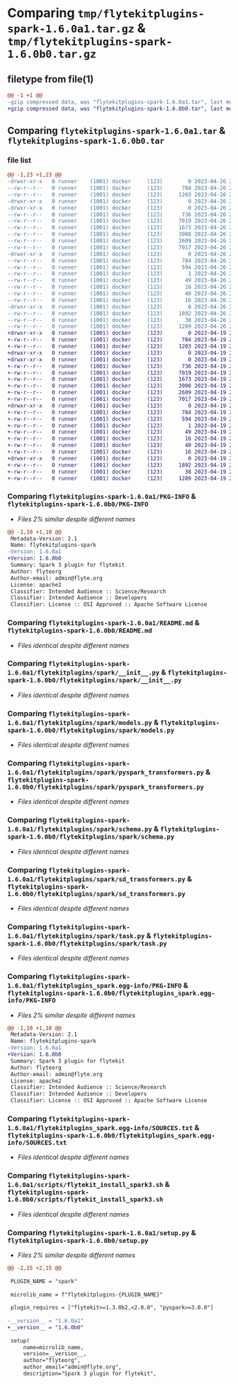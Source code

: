 # Comparing `tmp/flytekitplugins-spark-1.6.0a1.tar.gz` & `tmp/flytekitplugins-spark-1.6.0b0.tar.gz`

## filetype from file(1)

```diff
@@ -1 +1 @@
-gzip compressed data, was "flytekitplugins-spark-1.6.0a1.tar", last modified: Wed Apr 26 20:37:34 2023, max compression
+gzip compressed data, was "flytekitplugins-spark-1.6.0b0.tar", last modified: Wed Apr 19 20:54:35 2023, max compression
```

## Comparing `flytekitplugins-spark-1.6.0a1.tar` & `flytekitplugins-spark-1.6.0b0.tar`

### file list

```diff
@@ -1,23 +1,23 @@
-drwxr-xr-x   0 runner    (1001) docker     (123)        0 2023-04-26 20:37:34.273521 flytekitplugins-spark-1.6.0a1/
--rw-r--r--   0 runner    (1001) docker     (123)      784 2023-04-26 20:37:34.273521 flytekitplugins-spark-1.6.0a1/PKG-INFO
--rw-r--r--   0 runner    (1001) docker     (123)     1203 2023-04-26 20:36:40.000000 flytekitplugins-spark-1.6.0a1/README.md
-drwxr-xr-x   0 runner    (1001) docker     (123)        0 2023-04-26 20:37:34.269521 flytekitplugins-spark-1.6.0a1/flytekitplugins/
-drwxr-xr-x   0 runner    (1001) docker     (123)        0 2023-04-26 20:37:34.273521 flytekitplugins-spark-1.6.0a1/flytekitplugins/spark/
--rw-r--r--   0 runner    (1001) docker     (123)      736 2023-04-26 20:36:40.000000 flytekitplugins-spark-1.6.0a1/flytekitplugins/spark/__init__.py
--rw-r--r--   0 runner    (1001) docker     (123)     7019 2023-04-26 20:36:40.000000 flytekitplugins-spark-1.6.0a1/flytekitplugins/spark/models.py
--rw-r--r--   0 runner    (1001) docker     (123)     1673 2023-04-26 20:36:40.000000 flytekitplugins-spark-1.6.0a1/flytekitplugins/spark/pyspark_transformers.py
--rw-r--r--   0 runner    (1001) docker     (123)     3908 2023-04-26 20:36:40.000000 flytekitplugins-spark-1.6.0a1/flytekitplugins/spark/schema.py
--rw-r--r--   0 runner    (1001) docker     (123)     2609 2023-04-26 20:36:40.000000 flytekitplugins-spark-1.6.0a1/flytekitplugins/spark/sd_transformers.py
--rw-r--r--   0 runner    (1001) docker     (123)     7017 2023-04-26 20:36:40.000000 flytekitplugins-spark-1.6.0a1/flytekitplugins/spark/task.py
-drwxr-xr-x   0 runner    (1001) docker     (123)        0 2023-04-26 20:37:34.273521 flytekitplugins-spark-1.6.0a1/flytekitplugins_spark.egg-info/
--rw-r--r--   0 runner    (1001) docker     (123)      784 2023-04-26 20:37:34.000000 flytekitplugins-spark-1.6.0a1/flytekitplugins_spark.egg-info/PKG-INFO
--rw-r--r--   0 runner    (1001) docker     (123)      594 2023-04-26 20:37:34.000000 flytekitplugins-spark-1.6.0a1/flytekitplugins_spark.egg-info/SOURCES.txt
--rw-r--r--   0 runner    (1001) docker     (123)        1 2023-04-26 20:37:34.000000 flytekitplugins-spark-1.6.0a1/flytekitplugins_spark.egg-info/dependency_links.txt
--rw-r--r--   0 runner    (1001) docker     (123)       49 2023-04-26 20:37:34.000000 flytekitplugins-spark-1.6.0a1/flytekitplugins_spark.egg-info/entry_points.txt
--rw-r--r--   0 runner    (1001) docker     (123)       16 2023-04-26 20:37:34.000000 flytekitplugins-spark-1.6.0a1/flytekitplugins_spark.egg-info/namespace_packages.txt
--rw-r--r--   0 runner    (1001) docker     (123)       40 2023-04-26 20:37:34.000000 flytekitplugins-spark-1.6.0a1/flytekitplugins_spark.egg-info/requires.txt
--rw-r--r--   0 runner    (1001) docker     (123)       16 2023-04-26 20:37:34.000000 flytekitplugins-spark-1.6.0a1/flytekitplugins_spark.egg-info/top_level.txt
-drwxr-xr-x   0 runner    (1001) docker     (123)        0 2023-04-26 20:37:34.273521 flytekitplugins-spark-1.6.0a1/scripts/
--rw-r--r--   0 runner    (1001) docker     (123)     1892 2023-04-26 20:36:40.000000 flytekitplugins-spark-1.6.0a1/scripts/flytekit_install_spark3.sh
--rw-r--r--   0 runner    (1001) docker     (123)       38 2023-04-26 20:37:34.273521 flytekitplugins-spark-1.6.0a1/setup.cfg
--rw-r--r--   0 runner    (1001) docker     (123)     1289 2023-04-26 20:37:20.000000 flytekitplugins-spark-1.6.0a1/setup.py
+drwxr-xr-x   0 runner    (1001) docker     (123)        0 2023-04-19 20:54:35.503163 flytekitplugins-spark-1.6.0b0/
+-rw-r--r--   0 runner    (1001) docker     (123)      784 2023-04-19 20:54:35.503163 flytekitplugins-spark-1.6.0b0/PKG-INFO
+-rw-r--r--   0 runner    (1001) docker     (123)     1203 2023-04-19 20:54:06.000000 flytekitplugins-spark-1.6.0b0/README.md
+drwxr-xr-x   0 runner    (1001) docker     (123)        0 2023-04-19 20:54:35.503163 flytekitplugins-spark-1.6.0b0/flytekitplugins/
+drwxr-xr-x   0 runner    (1001) docker     (123)        0 2023-04-19 20:54:35.503163 flytekitplugins-spark-1.6.0b0/flytekitplugins/spark/
+-rw-r--r--   0 runner    (1001) docker     (123)      736 2023-04-19 20:54:06.000000 flytekitplugins-spark-1.6.0b0/flytekitplugins/spark/__init__.py
+-rw-r--r--   0 runner    (1001) docker     (123)     7019 2023-04-19 20:54:06.000000 flytekitplugins-spark-1.6.0b0/flytekitplugins/spark/models.py
+-rw-r--r--   0 runner    (1001) docker     (123)     1673 2023-04-19 20:54:06.000000 flytekitplugins-spark-1.6.0b0/flytekitplugins/spark/pyspark_transformers.py
+-rw-r--r--   0 runner    (1001) docker     (123)     3908 2023-04-19 20:54:06.000000 flytekitplugins-spark-1.6.0b0/flytekitplugins/spark/schema.py
+-rw-r--r--   0 runner    (1001) docker     (123)     2609 2023-04-19 20:54:06.000000 flytekitplugins-spark-1.6.0b0/flytekitplugins/spark/sd_transformers.py
+-rw-r--r--   0 runner    (1001) docker     (123)     7017 2023-04-19 20:54:06.000000 flytekitplugins-spark-1.6.0b0/flytekitplugins/spark/task.py
+drwxr-xr-x   0 runner    (1001) docker     (123)        0 2023-04-19 20:54:35.503163 flytekitplugins-spark-1.6.0b0/flytekitplugins_spark.egg-info/
+-rw-r--r--   0 runner    (1001) docker     (123)      784 2023-04-19 20:54:35.000000 flytekitplugins-spark-1.6.0b0/flytekitplugins_spark.egg-info/PKG-INFO
+-rw-r--r--   0 runner    (1001) docker     (123)      594 2023-04-19 20:54:35.000000 flytekitplugins-spark-1.6.0b0/flytekitplugins_spark.egg-info/SOURCES.txt
+-rw-r--r--   0 runner    (1001) docker     (123)        1 2023-04-19 20:54:35.000000 flytekitplugins-spark-1.6.0b0/flytekitplugins_spark.egg-info/dependency_links.txt
+-rw-r--r--   0 runner    (1001) docker     (123)       49 2023-04-19 20:54:35.000000 flytekitplugins-spark-1.6.0b0/flytekitplugins_spark.egg-info/entry_points.txt
+-rw-r--r--   0 runner    (1001) docker     (123)       16 2023-04-19 20:54:35.000000 flytekitplugins-spark-1.6.0b0/flytekitplugins_spark.egg-info/namespace_packages.txt
+-rw-r--r--   0 runner    (1001) docker     (123)       40 2023-04-19 20:54:35.000000 flytekitplugins-spark-1.6.0b0/flytekitplugins_spark.egg-info/requires.txt
+-rw-r--r--   0 runner    (1001) docker     (123)       16 2023-04-19 20:54:35.000000 flytekitplugins-spark-1.6.0b0/flytekitplugins_spark.egg-info/top_level.txt
+drwxr-xr-x   0 runner    (1001) docker     (123)        0 2023-04-19 20:54:35.503163 flytekitplugins-spark-1.6.0b0/scripts/
+-rw-r--r--   0 runner    (1001) docker     (123)     1892 2023-04-19 20:54:06.000000 flytekitplugins-spark-1.6.0b0/scripts/flytekit_install_spark3.sh
+-rw-r--r--   0 runner    (1001) docker     (123)       38 2023-04-19 20:54:35.503163 flytekitplugins-spark-1.6.0b0/setup.cfg
+-rw-r--r--   0 runner    (1001) docker     (123)     1289 2023-04-19 20:54:25.000000 flytekitplugins-spark-1.6.0b0/setup.py
```

### Comparing `flytekitplugins-spark-1.6.0a1/PKG-INFO` & `flytekitplugins-spark-1.6.0b0/PKG-INFO`

 * *Files 2% similar despite different names*

```diff
@@ -1,10 +1,10 @@
 Metadata-Version: 2.1
 Name: flytekitplugins-spark
-Version: 1.6.0a1
+Version: 1.6.0b0
 Summary: Spark 3 plugin for flytekit
 Author: flyteorg
 Author-email: admin@flyte.org
 License: apache2
 Classifier: Intended Audience :: Science/Research
 Classifier: Intended Audience :: Developers
 Classifier: License :: OSI Approved :: Apache Software License
```

### Comparing `flytekitplugins-spark-1.6.0a1/README.md` & `flytekitplugins-spark-1.6.0b0/README.md`

 * *Files identical despite different names*

### Comparing `flytekitplugins-spark-1.6.0a1/flytekitplugins/spark/__init__.py` & `flytekitplugins-spark-1.6.0b0/flytekitplugins/spark/__init__.py`

 * *Files identical despite different names*

### Comparing `flytekitplugins-spark-1.6.0a1/flytekitplugins/spark/models.py` & `flytekitplugins-spark-1.6.0b0/flytekitplugins/spark/models.py`

 * *Files identical despite different names*

### Comparing `flytekitplugins-spark-1.6.0a1/flytekitplugins/spark/pyspark_transformers.py` & `flytekitplugins-spark-1.6.0b0/flytekitplugins/spark/pyspark_transformers.py`

 * *Files identical despite different names*

### Comparing `flytekitplugins-spark-1.6.0a1/flytekitplugins/spark/schema.py` & `flytekitplugins-spark-1.6.0b0/flytekitplugins/spark/schema.py`

 * *Files identical despite different names*

### Comparing `flytekitplugins-spark-1.6.0a1/flytekitplugins/spark/sd_transformers.py` & `flytekitplugins-spark-1.6.0b0/flytekitplugins/spark/sd_transformers.py`

 * *Files identical despite different names*

### Comparing `flytekitplugins-spark-1.6.0a1/flytekitplugins/spark/task.py` & `flytekitplugins-spark-1.6.0b0/flytekitplugins/spark/task.py`

 * *Files identical despite different names*

### Comparing `flytekitplugins-spark-1.6.0a1/flytekitplugins_spark.egg-info/PKG-INFO` & `flytekitplugins-spark-1.6.0b0/flytekitplugins_spark.egg-info/PKG-INFO`

 * *Files 2% similar despite different names*

```diff
@@ -1,10 +1,10 @@
 Metadata-Version: 2.1
 Name: flytekitplugins-spark
-Version: 1.6.0a1
+Version: 1.6.0b0
 Summary: Spark 3 plugin for flytekit
 Author: flyteorg
 Author-email: admin@flyte.org
 License: apache2
 Classifier: Intended Audience :: Science/Research
 Classifier: Intended Audience :: Developers
 Classifier: License :: OSI Approved :: Apache Software License
```

### Comparing `flytekitplugins-spark-1.6.0a1/flytekitplugins_spark.egg-info/SOURCES.txt` & `flytekitplugins-spark-1.6.0b0/flytekitplugins_spark.egg-info/SOURCES.txt`

 * *Files identical despite different names*

### Comparing `flytekitplugins-spark-1.6.0a1/scripts/flytekit_install_spark3.sh` & `flytekitplugins-spark-1.6.0b0/scripts/flytekit_install_spark3.sh`

 * *Files identical despite different names*

### Comparing `flytekitplugins-spark-1.6.0a1/setup.py` & `flytekitplugins-spark-1.6.0b0/setup.py`

 * *Files 2% similar despite different names*

```diff
@@ -2,15 +2,15 @@
 
 PLUGIN_NAME = "spark"
 
 microlib_name = f"flytekitplugins-{PLUGIN_NAME}"
 
 plugin_requires = ["flytekit>=1.3.0b2,<2.0.0", "pyspark>=3.0.0"]
 
-__version__ = "1.6.0a1"
+__version__ = "1.6.0b0"
 
 setup(
     name=microlib_name,
     version=__version__,
     author="flyteorg",
     author_email="admin@flyte.org",
     description="Spark 3 plugin for flytekit",
```

